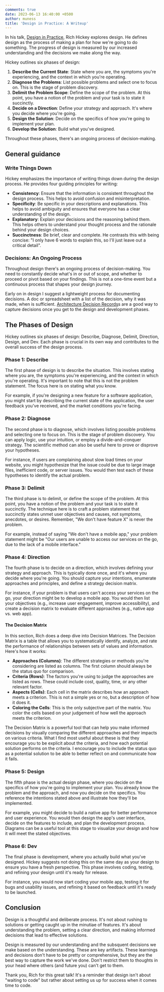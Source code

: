 ```yaml
---
comments: true
date: 2023-06-13 16:40:00 +0500
author: muness
title: 'Design in Practice: A Writeup'
---
```


In his talk, [Design in Practice](https://www.youtube.com/watch?v=c5QF2HjHLSE&list=PLZdCLR02grLpIQQkyGLgIyt0eHE56aJqd&index=1), Rich Hickey explores design. He defines design as the process of making a plan for how we're going to do something. The progress of design is measured by our increased understanding and the decisions we make along the way. 

Hickey outlines six phases of design:

1. **Describe the Current State**: State where you are, the symptoms you're experiencing, and the context in which you're operating.
2. **Diagnose the Problems**: List possible problems and select one to focus on. This is the stage of problem discovery. 
3. **Delimit the Problem Scope**: Define the scope of the problem. At this point, you have a notion of the problem and your task is to state it succinctly.
4. **Decide on a Direction**: Define your strategy and approach. It's where you decide where you're going. 
5. **Design the Solution**: Decide on the specifics of how you're going to implement your plan.
6. **Develop the Solution**: Build what you've designed.

Throughout these phases, there's an ongoing process of decision-making.

## General guidance

### Write Things Down

Hickey emphasizes the importance of writing things down during the design process. He provides four guiding principles for writing:

- **Consistency**: Ensure that the information is consistent throughout the design process. This helps to avoid confusion and misinterpretation.
- **Specificity**: Be specific in your descriptions and explanations. This helps to avoid ambiguity and ensures that everyone has a clear understanding of the design.
- **Explanatory**: Explain your decisions and the reasoning behind them. This helps others to understand your thought process and the rationale behind your design choices.
- **Succinctness**: Be brief, clear and complete. He contrasts this with being concise: "I only have 6 words to explain this, so I'll just leave out a critical detail".

### Decisions: An Ongoing Process

Throughout design there's an ongoing process of decision-making. You need to constantly decide what's in or out of scope, and whether to proceed or pivot based on your findings. This is not a one-time event but a continuous process that shapes your design journey.

Early on in design I suggest a lightweight process for documenting decisions. A doc or spreadsheet with a list of the decision, why it was made, when is sufficient. [Architecture Decision Records](https://cognitect.com/blog/2011/11/15/documenting-architecture-decisions.html)s are a good way to capture decisions once you get to the design and development phases.

## The Phases of Design

Hickey outlines six phases of design: Describe, Diagnose, Delimit, Direction, Design, and Dev. Each phase is crucial in its own way and contributes to the overall success of the design process.

### Phase 1: Describe

The first phase of design is to describe the situation. This involves stating where you are, the symptoms you're experiencing, and the context in which you're operating. It's important to note that this is not the problem statement. The focus here is on stating what you know.

For example, if you're designing a new feature for a software application, you might start by describing the current state of the application, the user feedback you've received, and the market conditions you're facing.

### Phase 2: Diagnose

The second phase is to diagnose, which involves listing possible problems and selecting one to focus on. This is the stage of problem discovery. You can apply logic, use your intuition, or employ a divide-and-conquer strategy. The scientific method can also be useful here to prove or disprove your hypotheses.

For instance, if users are complaining about slow load times on your website, you might hypothesize that the issue could be due to large image files, inefficient code, or server issues. You would then test each of these hypotheses to identify the actual problem.

### Phase 3: Delimit

The third phase is to delimit, or define the scope of the problem. At this point, you have a notion of the problem and your task is to state it succinctly. The technique here is to craft a problem statement that succinctly states unmet user objectives and causes, not symptoms, anecdotes, or desires. Remember, "We don't have feature X" is never the problem.

For example, instead of saying "We don't have a mobile app," your problem statement might be "Our users are unable to access our services on the go, due to the lack of a mobile interface."

### Phase 4: Direction

The fourth phase is to decide on a direction, which involves defining your strategy and approach. This is typically done once, and it's where you decide where you're going. You should capture your intentions, enumerate approaches and principles, and define a strategy decision matrix.

For instance, if your problem is that users can't access your services on the go, your direction might be to develop a mobile app. You would then list your objectives (e.g., increase user engagement, improve accessibility), and create a decision matrix to evaluate different approaches (e.g., native app vs. web app).

#### The Decision Matrix

In this section, Rich does a deep dive into Decision Matrices. The Decision Matrix is a table that allows you to systematically identify, analyze, and rate the performance of relationships between sets of values and information. Here's how it works:

- **Approaches (Columns)**: The different strategies or methods you're considering are listed as columns. The first column should always be the status quo for comparison.
- **Criteria (Rows)**: The factors you're using to judge the approaches are listed as rows. These could include cost, quality, time, or any other relevant factor.
- **Aspects (Cells)**: Each cell in the matrix describes how an approach meets a criterion. This is not a simple yes or no, but a description of how it does it.
- **Coloring the Cells**: This is the only subjective part of the matrix. You color the cells based on your judgement of how well the approach meets the criterion.

The Decision Matrix is a powerful tool that can help you make informed decisions by visually comparing the different approaches and their impacts on various criteria. What I find most useful about these is that they encourage you to be explicit about the criteria, and how each potential solution performs on the criteria. I encourage you to include the status quo as a potential solution to be able to better reflect on and communicate how it fails.

### Phase 5: Design

The fifth phase is the actual design phase, where you decide on the specifics of how you're going to implement your plan. You already know the problem and the approach, and now you decide on the specifics. You reference the intentions stated above and illustrate how they'll be implemented.

For example, you might decide to build a native app for better performance and user experience. You would then design the app's user interface, decide on the features to include, and plan the development process. Diagrams can be a useful tool at this stage to visualize your design and how it will meet the stated objectives.

### Phase 6: Dev

The final phase is development, where you actually build what you've designed. Hickey suggests not doing this on the same day as your design to ensure you have a fresh perspective. This phase involves coding, testing, and refining your design until it's ready for release.

For instance, you would now start coding your mobile app, testing it for bugs and usability issues, and refining it based on feedback until it's ready to be launched.

## Conclusion

Design is a thoughtful and deliberate process. It's not about rushing to solutions or getting caught up in the minutiae of features. It's about understanding the problem, setting a clear direction, and making informed decisions that lead to effective solutions.

Design is measured by our understanding and the subsquent decisions we make based on the understanding. These are key artifacts. These learnings and decisions don't have to be pretty or comprehensive, but they are the best way to capture the work we've done. Don't restrict them to thoughts in your head where others (and future you) can't get to them.

Thank you, Rich for this great talk! It's a reminder that design isn't about "waiting to code" but rather about setting us up for success when it comes time to code.
